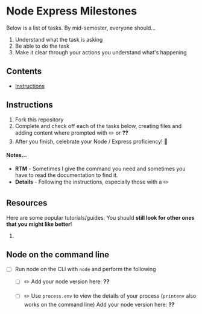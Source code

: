 # Node Express Milestones

Below is a list of tasks. By mid-semester, everyone should...

1. Understand what the task is asking
1. Be able to do the task
1. Make it clear through your actions you understand what's happening



## Contents

- [Instructions](#Instructions)





## Instructions

1. Fork this repository
1. Complete and check off each of the tasks below, creating files and adding content where prompted with ✏️ or  **??**
1. After you finish, celebrate your Node / Express proficiency! 🙌  


#### Notes...

- **RTM** - Sometimes I give the command you need and sometimes you have to read the documentation to find it.
- **Details** - Following the instructions, especially those with a ✏️




## Resources

Here are some popular tutorials/guides. You should **still look for other ones that you might like better**!

1. 









## Node on the command line

- [ ] Run node on the CLI with `node` and perform the following
  - [ ] ✏️ Add your node version here: **??**
  - [ ] ✏️ Use `process.env` to view the details of your process (`printenv` also works on the command line) Add your node version here: **??**










